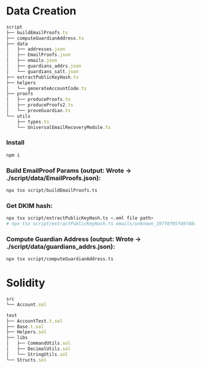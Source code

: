 
# Data Creation 

```ts
script
├── buildEmailProofs.ts
├── computeGuardianAddress.ts
├── data
│   ├── addresses.json
│   ├── EmailProofs.json
│   ├── emails.json
│   ├── guardians_addrs.json
│   └── guardians_salt.json
├── extractPublicKeyHash.ts
├── helpers
│   └── generateAccountCode.ts
├── proofs
│   ├── produceProofs.ts
│   ├── produceProofs2.ts
│   └── proveGuardian.ts
└── utils
    ├── types.ts
    └── UniversalEmailRecoveryModule.ts
```

### Install
```bash
npm i
```

### Build EmailProof Params (output: Wrote → ./script/data/EmailProofs.json):
```bash
npx tsx script/buildEmailProofs.ts 
```

### Get DKIM hash:
```bash
npx tsx script/extractPublicKeyHash.ts <.eml file path>
# npx tsx script/extractPublicKeyHash.ts emails/unknown_197f8f95f49748e1.eml  
```

### Compute Guardian Address (output: Wrote → ./script/data/guardians_addrs.json):
```bash
npx tsx script/computeGuardianAddress.ts 
```

# Solidity
```ts
src
└── Account.sol

test
├── AccountTest.t.sol
├── Base.t.sol
├── Helpers.sol
├── libs
│   ├── CommandUtils.sol
│   ├── DecimalUtils.sol
│   └── StringUtils.sol
└── Structs.sol
```